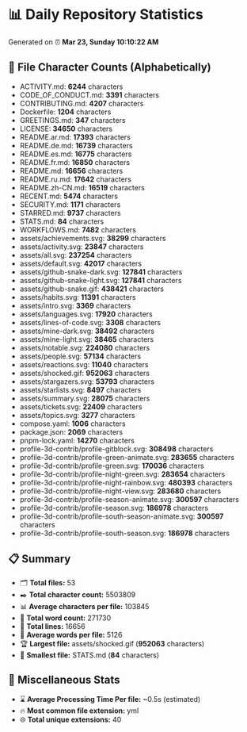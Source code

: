 # 📊 Daily Repository Statistics
Generated on ⏰ **Mar 23, Sunday 10:10:22 AM**

## 📂 File Character Counts (Alphabetically)
- ACTIVITY.md: **6244** characters
- CODE_OF_CONDUCT.md: **3391** characters
- CONTRIBUTING.md: **4207** characters
- Dockerfile: **1204** characters
- GREETINGS.md: **347** characters
- LICENSE: **34650** characters
- README.ar.md: **17393** characters
- README.de.md: **16739** characters
- README.es.md: **16775** characters
- README.fr.md: **16850** characters
- README.md: **16656** characters
- README.ru.md: **17642** characters
- README.zh-CN.md: **16519** characters
- RECENT.md: **5474** characters
- SECURITY.md: **1171** characters
- STARRED.md: **9737** characters
- STATS.md: **84** characters
- WORKFLOWS.md: **7482** characters
- assets/achievements.svg: **38299** characters
- assets/activity.svg: **23847** characters
- assets/all.svg: **237254** characters
- assets/default.svg: **42017** characters
- assets/github-snake-dark.svg: **127841** characters
- assets/github-snake-light.svg: **127841** characters
- assets/github-snake.gif: **438421** characters
- assets/habits.svg: **11391** characters
- assets/intro.svg: **3369** characters
- assets/languages.svg: **17920** characters
- assets/lines-of-code.svg: **3308** characters
- assets/mine-dark.svg: **38492** characters
- assets/mine-light.svg: **38465** characters
- assets/notable.svg: **224080** characters
- assets/people.svg: **57134** characters
- assets/reactions.svg: **11040** characters
- assets/shocked.gif: **952063** characters
- assets/stargazers.svg: **53793** characters
- assets/starlists.svg: **8497** characters
- assets/summary.svg: **28075** characters
- assets/tickets.svg: **22409** characters
- assets/topics.svg: **3277** characters
- compose.yaml: **1006** characters
- package.json: **2069** characters
- pnpm-lock.yaml: **14270** characters
- profile-3d-contrib/profile-gitblock.svg: **308498** characters
- profile-3d-contrib/profile-green-animate.svg: **283655** characters
- profile-3d-contrib/profile-green.svg: **170036** characters
- profile-3d-contrib/profile-night-green.svg: **283654** characters
- profile-3d-contrib/profile-night-rainbow.svg: **480393** characters
- profile-3d-contrib/profile-night-view.svg: **283680** characters
- profile-3d-contrib/profile-season-animate.svg: **300597** characters
- profile-3d-contrib/profile-season.svg: **186978** characters
- profile-3d-contrib/profile-south-season-animate.svg: **300597** characters
- profile-3d-contrib/profile-south-season.svg: **186978** characters

## 📋 Summary
- 🗂️ **Total files:** 53
- ✒️ **Total character count:** 5503809
- 📊 **Average characters per file:** 103845
- 📝 **Total word count:** 271730
- 🧾 **Total lines:** 16656
- 📐 **Average words per file:** 5126
- 🏆 **Largest file:** assets/shocked.gif (**952063** characters)
- 🥉 **Smallest file:** STATS.md (**84** characters)

## 🌟 Miscellaneous Stats
- ⌛ **Average Processing Time Per file:** ~0.5s (estimated)
- 🔥 **Most common file extension:** yml
- 🌐 **Total unique extensions:** 40
